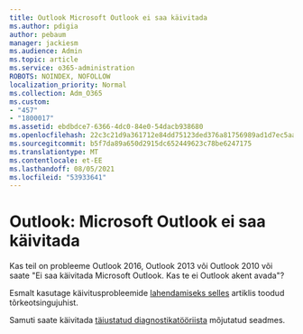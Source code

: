 ```yaml
---
title: Outlook Microsoft Outlook ei saa käivitada
ms.author: pdigia
author: pebaum
manager: jackiesm
ms.audience: Admin
ms.topic: article
ms.service: o365-administration
ROBOTS: NOINDEX, NOFOLLOW
localization_priority: Normal
ms.collection: Adm_O365
ms.custom:
- "457"
- "1800017"
ms.assetid: ebdbdce7-6366-4dc0-84e0-54dacb938680
ms.openlocfilehash: 22c3c21d9a361712e84dd75123ded376a81756989ad1d7ec5aa573e0046c04b8
ms.sourcegitcommit: b5f7da89a650d2915dc652449623c78be6247175
ms.translationtype: MT
ms.contentlocale: et-EE
ms.lasthandoff: 08/05/2021
ms.locfileid: "53933641"
---
```

# <a name="outlook-error-cannot-start-microsoft-outlook"></a>Outlook: Microsoft Outlook ei saa käivitada

Kas teil on probleeme Outlook 2016, Outlook 2013 või Outlook 2010 või saate "Ei saa käivitada Microsoft Outlook. Kas te ei Outlook akent avada"?
  
Esmalt kasutage käivitusprobleemide [lahendamiseks selles](https://support.office.com/article/I-can-t-start-Microsoft-Outlook-2016-2013-or-2010-or-receive-the-error-Cannot-start-Microsoft-Office-Outlook-Cannot-open-the-Outlook-Window-d1f69da6-b333-4650-97bf-4d77bd7abb85) artiklis toodud tõrkeotsingujuhist. 
  
Samuti saate käivitada [täiustatud diagnostikatööriista](https://aka.ms/SaRA-OutlookAdvDiagnostics) mõjutatud seadmes.